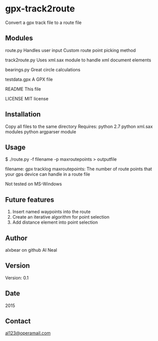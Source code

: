 # gpx-track2route
Convert a gpx track file to a route file

Modules
-------
route.py
  Handles user input
  Custom route point picking method
  
track2route.py
  Uses xml.sax module to handle xml document elements
  
bearings.py
  Great circle calculations
  
testdata.gpx
  A GPX file
  
README
  This file
  
LICENSE
  MIT license
  
Installation
------------
Copy all files to the same directory
Requires:
  python 2.7
  python xml.sax modules
  python argparser module

Usage
-----
$ ./route.py -f filename -p maxroutepoints > outputfile

filename:       gpx tracklog
maxroutepoints: The number of route points that your 
                gps device can handle in a route file

Not tested on MS-Windows

Future features
---------------
1. Insert named waypoints into the route
2. Create an iterative algorithm for point selection
3. Add distance element into point selection

Author
------
alxbear on github
Al Neal

Version
-------
Version: 0.1

Date
----
2015

Contact
-------
al123@operamail.com



